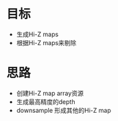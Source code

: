 # 目标
- 生成Hi-Z maps
- 根据Hi-Z maps来剔除

# 思路
- 创建Hi-Z map array资源
- 生成最高精度的depth
- downsample 形成其他的Hi-Z map

